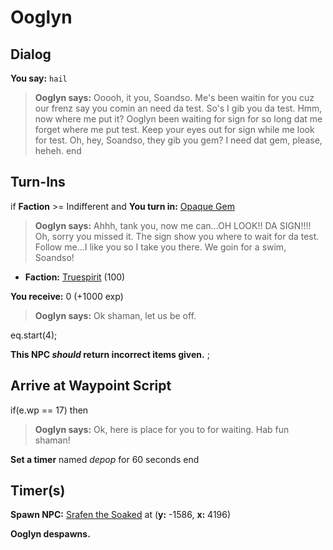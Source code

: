 # Ooglyn
## Dialog

**You say:** `hail`



>**Ooglyn says:** Ooooh, it you, Soandso. Me's been waitin for you cuz our frenz say you comin an need da test. So's I gib you da test. Hmm, now where me put it? Ooglyn been waiting for sign for so long dat me forget where me put test. Keep your eyes out for sign while me look for test. Oh, hey, Soandso, they gib you gem? I need dat gem, please, heheh.
end

## Turn-Ins




if **Faction** >= Indifferent and  **You turn in:** [Opaque Gem](/item/1666)


>**Ooglyn says:** Ahhh, tank you, now me can...OH LOOK!! DA SIGN!!!! Oh, sorry you missed it. The sign show you where to wait for da test. Follow me...I like you so I take you there. We goin for a swim, Soandso!


* __Faction:__ [Truespirit](/faction/404) (100)


 **You receive:** 0 (+1000 exp)


>**Ooglyn says:** Ok shaman, let us be off.


eq.start(4);

**This NPC *should* return incorrect items given.**
;
## Arrive at Waypoint Script

if(e.wp == 17) then


>**Ooglyn says:** Ok, here is place for you to for waiting. Hab fun shaman!


**Set a timer** named *depop* for 60 seconds
end

## Timer(s)

**Spawn NPC:**  [Srafen the Soaked](/npc/98046) at (**y:** -1586, **x:** 4196)

**Ooglyn despawns.**

